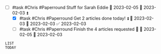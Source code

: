 - [ ] #task #Chris #Paperround Stuff for Sarah Eddie 📅 2023-02-05 🛫 2023-02-03 ⏫ 
	- [x] #task #Chris #Paperround Get 2 articles done today! ⏫ 🛫 2023-02-03 📅 2023-02-03 ✅ 2023-02-03
	- [ ] #task #Chris #Paperround Finish the 4 articles requested 🔼 📅 2023-02-05 🛫 2023-02-03 

```toggl
LIST
TODAY
```
